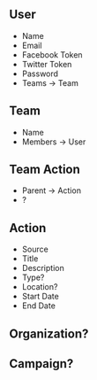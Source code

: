 ## User

- Name
- Email
- Facebook Token
- Twitter Token
- Password
- Teams -> Team

## Team

- Name
- Members -> User

## Team Action

- Parent -> Action
- ?

## Action

- Source
- Title
- Description
- Type?
- Location?
- Start Date
- End Date

## Organization?

## Campaign?
